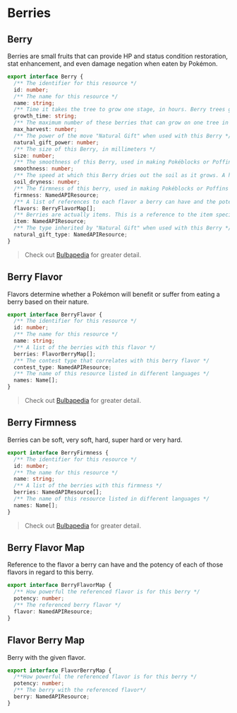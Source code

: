 # Berries

## Berry

Berries are small fruits that can provide HP and status condition restoration,
stat enhancement, and even damage negation when eaten by Pokémon.

```ts
export interface Berry {
  /** The identifier for this resource */
  id: number;
  /** The name for this resource */
  name: string;
  /** Time it takes the tree to grow one stage, in hours. Berry trees go through four of these growth stages before they can be picked */
  growth_time: string;
  /** The maximum number of these berries that can grow on one tree in Generation IV */
  max_harvest: number;
  /** The power of the move "Natural Gift" when used with this Berry */
  natural_gift_power: number;
  /** The size of this Berry, in millimeters */
  size: number;
  /** The smoothness of this Berry, used in making Pokéblocks or Poffins */
  smoothness: number;
  /** The speed at which this Berry dries out the soil as it grows. A higher rate means the soil dries more quickly */
  soil_dryness: number;
  /** The firmness of this berry, used in making Pokéblocks or Poffins */
  firmness: NamedAPIResource;
  /** A list of references to each flavor a berry can have and the potency of each of those flavors in regard to this berry */
  flavors: BerryFlavorMap[];
  /** Berries are actually items. This is a reference to the item specific data for this berry */
  item: NamedAPIResource;
  /** The type inherited by "Natural Gift" when used with this Berry */
  natural_gift_type: NamedAPIResource;
}
```

> Check out [Bulbapedia](https://bulbapedia.bulbagarden.net/wiki/Berry) for greater detail.

## Berry Flavor

Flavors determine whether a Pokémon will benefit or suffer from eating a berry based on their nature.

```ts
export interface BerryFlavor {
  /** The identifier for this resource */
  id: number;
  /** The name for this resource */
  name: string;
  /** A list of the berries with this flavor */
  berries: FlavorBerryMap[];
  /** The contest type that correlates with this berry flavor */
  contest_type: NamedAPIResource;
  /** The name of this resource listed in different languages */
  names: Name[];
}
```

> Check out [Bulbapedia](https://bulbapedia.bulbagarden.net/wiki/Flavor) for greater detail.

## Berry Firmness

Berries can be soft, very soft, hard, super hard or very hard.

```ts
export interface BerryFirmness {
  /** The identifier for this resource */
  id: number;
  /** The name for this resource */
  name: string;
  /** A list of the berries with this firmness */
  berries: NamedAPIResource[];
  /** The name of this resource listed in different languages */
  names: Name[];
}
```

> Check out [Bulbapedia](https://bulbapedia.bulbagarden.net/wiki/Category:Berries_by_firmness) for greater detail.

## Berry Flavor Map

Reference to the flavor a berry can have and the potency of each of those flavors in regard to this berry.

```ts
export interface BerryFlavorMap {
  /** How powerful the referenced flavor is for this berry */
  potency: number;
  /** The referenced berry flavor */
  flavor: NamedAPIResource;
}
```

## Flavor Berry Map

Berry with the given flavor.

```ts
export interface FlavorBerryMap {
  /**How powerful the referenced flavor is for this berry */
  potency: number;
  /** The berry with the referenced flavor*/
  berry: NamedAPIResource;
}
```
